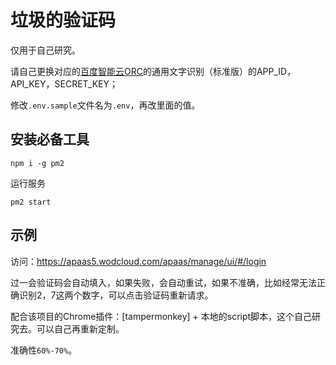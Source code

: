 # 垃圾的验证码

仅用于自己研究。

请自己更换对应的[百度智能云ORC](https://console.bce.baidu.com/ai/?fromai=1#/ai/ocr/overview/index)的通用文字识别（标准版）的APP_ID，API_KEY，SECRET_KEY；

修改`.env.sample`文件名为`.env`，再改里面的值。

## 安装必备工具

```
npm i -g pm2
```

运行服务

```
pm2 start
```

## 示例

访问：https://apaas5.wodcloud.com/apaas/manage/ui/#/login

过一会验证码会自动填入，如果失败，会自动重试，如果不准确，比如经常无法正确识别2，7这两个数字，可以点击验证码重新请求。

配合该项目的Chrome插件：[tampermonkey] + 本地的script脚本，这个自己研究去。可以自己再重新定制。

准确性`60%-70%`。